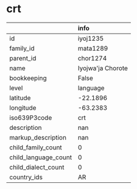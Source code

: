 # crt
|                      | info              |
|:---------------------|:------------------|
| id                   | iyoj1235          |
| family_id            | mata1289          |
| parent_id            | chor1274          |
| name                 | Iyojwa'ja Chorote |
| bookkeeping          | False             |
| level                | language          |
| latitude             | -22.1896          |
| longitude            | -63.2383          |
| iso639P3code         | crt               |
| description          | nan               |
| markup_description   | nan               |
| child_family_count   | 0                 |
| child_language_count | 0                 |
| child_dialect_count  | 0                 |
| country_ids          | AR                |